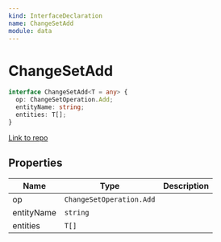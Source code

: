 ```yaml
---
kind: InterfaceDeclaration
name: ChangeSetAdd
module: data
---
```


# ChangeSetAdd

```ts
interface ChangeSetAdd<T = any> {
  op: ChangeSetOperation.Add;
  entityName: string;
  entities: T[];
}
```

[Link to repo](https://github.com/ngrx/platform/blob/master/modules/data/src/actions/entity-cache-change-set.ts#L9-L13)

## Properties

| Name       | Type                     | Description |
| ---------- | ------------------------ | ----------- |
| op         | `ChangeSetOperation.Add` |             |
| entityName | `string`                 |             |
| entities   | `T[]`                    |             |
